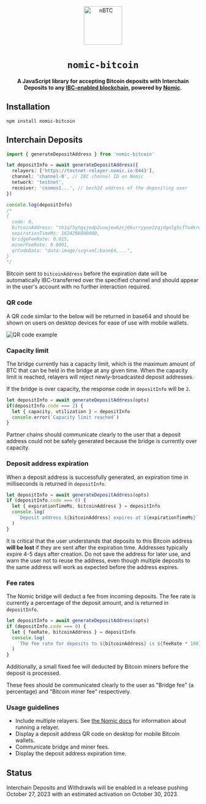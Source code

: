 <div align="center">
  
<img src="https://raw.githubusercontent.com/nomic-io/nomic-bitcoin-js/main/nbtc.svg" alt="nBTC" width="100" height="100">

  <h1><code>nomic-bitcoin</code></h1>

<strong>A JavaScript library for accepting Bitcoin deposits with Interchain Deposits to any <a
  href="https://www.ibcprotocol.dev">IBC-enabled blockchain,</a> powered by <a
  href="https://nomic.io">Nomic</a>.</strong>

</div>

## Installation

```
npm install nomic-bitcoin
```

## Interchain Deposits

```typescript
import { generateDepositAddress } from 'nomic-bitcoin'

let depositInfo = await generateDepositAddress({
  relayers: ['https://testnet-relayer.nomic.io:8443'],
  channel: 'channel-0', // IBC channel ID on Nomic
  network: 'testnet',
  receiver: 'cosmos1...', // bech32 address of the depositing user
})

console.log(depositInfo)
/*
{
  code: 0,
  bitcoinAddress: "tb1q73yhgsjedp2uuwjew6zcj0kurryyue2zqjdgn5g5cf7w4krwgtusgsmpku",
  expirationTimeMs: 1624296000000,
  bridgeFeeRate: 0.015,
  minerFeeRate: 0.0001,
  qrCodeData: "data:image/svg+xml;base64,...",
}
*/
```

Bitcoin sent to `bitcoinAddress` before the expiration date will be automatically IBC-transferred over the specified channel and should appear in the user's account with no further interaction required.


### QR code

A QR code similar to the below will be returned in base64 and should be shown on users on desktop devices for ease of use with mobile wallets.

![QR code example](https://raw.githubusercontent.com/nomic-io/nomic-bitcoin-js/main/qr-code-styling.png)


### Capacity limit

The bridge currently has a capacity limit, which is the maximum amount of BTC that can be held in the bridge at any given time. When the capacity limit is reached, relayers will reject newly-broadcasted deposit addresses.

If the bridge is over capacity, the response code in `depositInfo` will be `2`.

```typescript
let depositInfo = await generateDepositAddress(opts)
if(depositInfo.code === 2) {
  let { capacity, utilization } = depositInfo
  console.error(`Capacity limit reached`)
}
```

Partner chains should communicate clearly to the user that a deposit address could not be safely generated because the bridge is currently over capacity.

### Deposit address expiration

When a deposit address is successfully generated, an expiration time in milliseconds is returned in `depositInfo`.

```typescript
let depositInfo = await generateDepositAddress(opts)
if (depositInfo.code === 0) {
  let { expirationTimeMs, bitcoinAddress } = depositInfo
  console.log(
    `Deposit address ${bitcoinAddress} expires at ${expirationTimeMs}`
  )
}
```

It is critical that the user understands that deposits to this Bitcoin address **will be lost** if they are sent after the expiration time. Addresses typically expire 4-5 days after creation. Do not save the address for later use, and warn the user not to reuse the address, even though multiple deposits to the same address will work as expected before the address expires.

### Fee rates

The Nomic bridge will deduct a fee from incoming deposits. The fee rate is currently a percentage of the deposit amount, and is returned in `depositInfo`.

```typescript
let depositInfo = await generateDepositAddress(opts)
if (depositInfo.code === 0) {
  let { feeRate, bitcoinAddress } = depositInfo
  console.log(
    `The fee rate for deposits to ${bitcoinAddress} is ${feeRate * 100}%`
  )
}
```

Additionally, a small fixed fee will deducted by Bitcoin miners before the deposit is processed.

These fees should be communicated clearly to the user as "Bridge fee" (a percentage) and "Bitcoin miner fee" respectively.

### Usage guidelines

- Include multiple relayers. See [the Nomic docs](https://github.com/nomic-io/nomic) for information about running a relayer.
- Display a deposit address QR code on desktop for mobile Bitcoin wallets.
- Communicate bridge and miner fees.
- Display the deposit address expiration time.

## Status

Interchain Deposits and Withdrawls will be enabled in a release pushing October 27, 2023 with an estimated activation on October 30, 2023.
